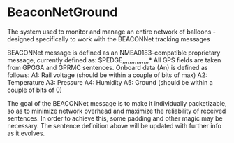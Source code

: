 BeaconNetGround
===============

The system used to monitor and manage an entire network of balloons - designed specifically to work with the BEACONNet tracking messages

BEACONNet message is defined as an NMEA0183-compatible proprietary message, currently defined as:
$PEDGE,<BalloonID>,<GPSDate>,<GPSTime>,<GPSLat>,<GPSLon>,<GPSAlt>,<GPSSpd>,<GPSCourse>,<GPSNumSats>,<GPSHDOP>,<A1>,<A2>,<A3>,<A4>,<A5>*<CKSUM>
All GPS fields are taken from GPGGA and GPRMC sentences.  Onboard data (An) is defined as follows:
A1: Rail voltage (should be within a couple of bits of max)
A2: Temperature
A3: Pressure
A4: Humidity
A5: Ground (should be within a couple of bits of 0)

The goal of the BEACONNet message is to make it individually packetizable, so as to minimize network overhead and maximize the reliability of received sentences.  In order to achieve this, some padding and other magic may be necessary.  The sentence definition above will be updated with further info as it evolves.
